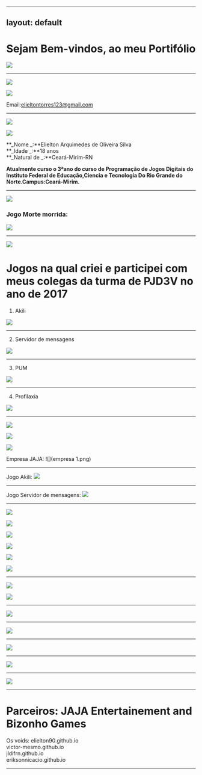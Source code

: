 
---
layout: default
---  
# Sejam Bem-vindos, ao meu Portifólio





![](eli.gif)
***


![](contatos.gif)



[![](insta.png)](https://www.instagram.com/elielton_torrez/)  

Email:elieltontorres123@gmail.com


***



![](quem.gif)


![](carnaval.jpg)



**_Nome _:**Elielton Arquimedes de Oliveira Silva  
**_Idade _:**18 anos  
**_Natural de  _:**Ceará-Mirim-RN


**Atualmente curso o 3ªano do curso de Programação de Jogos Digitais do Instituto Federal de Educação,Ciencia e Tecnologia Do Rio Grande do Norte.Campus:Ceará-Mirim.**   
* * * 

![](mok.gif)


### Jogo Morte morrida:
![](mokup.gif)
***


![](games.gif) 

# Jogos  na qual criei e participei com meus colegas da turma de PJD3V no ano de 2017



1. Akili


[![](akili.png)](https://elielton90.github.io/Akili/)
* * * 

2. Servidor de mensagens


[![](servidor.png)](https://jldifrn.github.io/ServidorDeMensagens/)
* * * 

3. PUM


[![](pum.png)](https://elielton90.github.io/PUM/)
* * * 

4. Profilaxia


[![](profilaxia.png)](https://elielton90.github.io/profilaxia/)
* * * 

![](influence.gif)


![](map.png)


![](artes.gif)



Empresa JAJA:
![](empresa 1.png)  


* * *  

Jogo Akili:
![](Telajogo1.png)
* * *  



Jogo Servidor de mensagens:
![](ser.png)


* * *

![](art.gif)



![](morte.png)  


![](personagem1.gif)


![](personagem2.gif)


![](P3.gif)

![](empresario.gif)


* * *

![](animac.gif)


![](anima1.gif)
* * * 


![](anima2.gif)
* * * 


![](pulo.gif)
* * * 


![](andando.gif)
* * * 


![](correr.gif)
* * * 


![](ataque.gif)
* * * 


# Parceiros: JAJA Entertainement and Bizonho Games

  Os voids: elielton90.github.io  
  victor-mesmo.github.io  
  jldifrn.github.io  
  eriksonnicacio.github.io
  
  
* * * 

